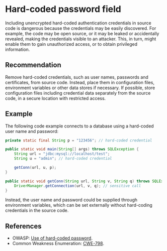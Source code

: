 # Hard-coded password field
Including unencrypted hard-coded authentication credentials in source code is dangerous because the credentials may be easily discovered. For example, the code may be open source, or it may be leaked or accidentally revealed, making the credentials visible to an attacker. This, in turn, might enable them to gain unauthorized access, or to obtain privileged information.


## Recommendation
Remove hard-coded credentials, such as user names, passwords and certificates, from source code. Instead, place them in configuration files, environment variables or other data stores if necessary. If possible, store configuration files including credential data separately from the source code, in a secure location with restricted access.


## Example
The following code example connects to a database using a hard-coded user name and password:


```java
private static final String p = "123456"; // hard-coded credential

public static void main(String[] args) throws SQLException {
    String url = "jdbc:mysql://localhost/test";
    String u = "admin"; // hard-coded credential

    getConn(url, u, p);
}

public static void getConn(String url, String v, String q) throws SQLException {
    DriverManager.getConnection(url, v, q); // sensitive call
}

```
Instead, the user name and password could be supplied through environment variables, which can be set externally without hard-coding credentials in the source code.


## References
* OWASP: [Use of hard-coded password](https://www.owasp.org/index.php/Use_of_hard-coded_password).
* Common Weakness Enumeration: [CWE-798](https://cwe.mitre.org/data/definitions/798.html).
